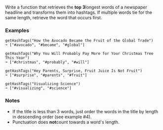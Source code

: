 Write a function that retrieves the **top 3**longest words of a newspaper headline and transforms them into hashtags. If multiple words tie for the same length, retrieve the word that occurs first.


### Examples ###
    getHashTags("How the Avocado Became the Fruit of the Global Trade")
    ➞ ["#avocado", "#became", "#global"]

    getHashTags("Why You Will Probably Pay More for Your Christmas Tree This Year")
    ➞ ["#christmas", "#probably", "#will"]

    getHashTags("Hey Parents, Surprise, Fruit Juice Is Not Fruit")
    ➞ ["#surprise", "#parents", "#fruit"]

    getHashTags("Visualizing Science")
    ➞ ["#visualizing", "#science"]


### Notes ###
*   If the title is less than 3 words, just order the words in the title by length in descending order (see example #4).
*   Punctuation does **not**count towards a word's length.